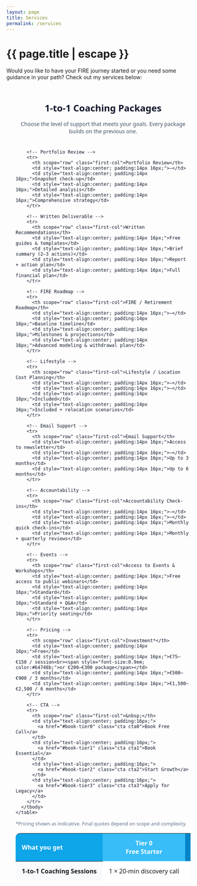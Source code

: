 ```yaml
---
layout: page
title: Services
permalink: /services
---
```


<h1 class="page-title">{{ page.title | escape }}</h1>
    
<div class="section">
    <div class="row">
          <div class="col s12">
<p>Would you like to have your FIRE journey started or you need some guidance in your path? Check out my services below:</p>

<br/>
<!-- Service Tiers Table -->
<section class="pricing-tiers" style="font-family: system-ui, -apple-system, Segoe UI, Roboto, Helvetica, Arial, sans-serif; color:#0f172a; padding:24px;">
  <h2 style="text-align:center; font-size:clamp(1.4rem, 2.5vw, 2rem); margin:0 0 16px;">1-to-1 Coaching Packages</h2>
  <p style="text-align:center; color:#475569; margin:0 0 24px;">Choose the level of support that meets your goals. Every package builds on the previous one.</p>

  <div style="overflow-x:auto;">
    <table role="table" aria-label="Coaching service tiers" style="width:100%; border-collapse:separate; border-spacing:0; min-width:960px;">
      <thead>
        <tr>
          <th scope="col" class="first-col">What you get</th>
          <th scope="col" style="text-align:center; padding:14px 16px; background:#38bdf8; color:white;">Tier 0<br><span style="font-weight:600;">Free Starter</span></th>
          <th scope="col" style="text-align:center; padding:14px 16px; background:#0284c7; color:white;">Tier 1<br><span style="font-weight:600;">Essential</span></th>
          <th scope="col" style="text-align:center; padding:14px 16px; background:#0369a1; color:white;">Tier 2<br><span style="font-weight:600;">Growth</span></th>
          <th scope="col" style="text-align:center; padding:14px 16px; background:#0c4a6e; color:white;">Tier 3<br><span style="font-weight:600;">Legacy</span></th>
        </tr>
      </thead>
      <tbody style="background:white;">
        <!-- Sessions -->
        <tr>
          <th scope="row" class="first-col">1-to-1 Coaching Sessions</th>
          <td style="text-align:center; padding:14px 16px;">1 × 20-min discovery call</td>
          <td style="text-align:center; padding:14px 16px;">1 × 60–90 min</td>
          <td style="text-align:center; padding:14px 16px;">3–4 sessions</td>
          <td style="text-align:center; padding:14px 16px;">6–8 sessions</td>
        </tr>

        <!-- Portfolio Review -->
        <tr>
          <th scope="row" class="first-col">Portfolio Review</th>
          <td style="text-align:center; padding:14px 16px;">—</td>
          <td style="text-align:center; padding:14px 16px;">Snapshot check-up</td>
          <td style="text-align:center; padding:14px 16px;">Detailed analysis</td>
          <td style="text-align:center; padding:14px 16px;">Comprehensive strategy</td>
        </tr>

        <!-- Written Deliverable -->
        <tr>
          <th scope="row" class="first-col">Written Recommendations</th>
          <td style="text-align:center; padding:14px 16px;">Free guides & templates</td>
          <td style="text-align:center; padding:14px 16px;">Brief summary (2–3 actions)</td>
          <td style="text-align:center; padding:14px 16px;">Report + action plan</td>
          <td style="text-align:center; padding:14px 16px;">Full financial plan</td>
        </tr>

        <!-- FIRE Roadmap -->
        <tr>
          <th scope="row" class="first-col">FIRE / Retirement Roadmap</th>
          <td style="text-align:center; padding:14px 16px;">—</td>
          <td style="text-align:center; padding:14px 16px;">Baseline timeline</td>
          <td style="text-align:center; padding:14px 16px;">Milestones & projections</td>
          <td style="text-align:center; padding:14px 16px;">Advanced modeling & withdrawal plan</td>
        </tr>

        <!-- Lifestyle -->
        <tr>
          <th scope="row" class="first-col">Lifestyle / Location Cost Planning</th>
          <td style="text-align:center; padding:14px 16px;">—</td>
          <td style="text-align:center; padding:14px 16px;">—</td>
          <td style="text-align:center; padding:14px 16px;">Included</td>
          <td style="text-align:center; padding:14px 16px;">Included + relocation scenarios</td>
        </tr>

        <!-- Email Support -->
        <tr>
          <th scope="row" class="first-col">Email Support</th>
          <td style="text-align:center; padding:14px 16px;">Access to newsletter</td>
          <td style="text-align:center; padding:14px 16px;">—</td>
          <td style="text-align:center; padding:14px 16px;">Up to 3 months</td>
          <td style="text-align:center; padding:14px 16px;">Up to 6 months</td>
        </tr>

        <!-- Accountability -->
        <tr>
          <th scope="row" class="first-col">Accountability Check-ins</th>
          <td style="text-align:center; padding:14px 16px;">—</td>
          <td style="text-align:center; padding:14px 16px;">—</td>
          <td style="text-align:center; padding:14px 16px;">Monthly quick check-ins</td>
          <td style="text-align:center; padding:14px 16px;">Monthly + quarterly reviews</td>
        </tr>

        <!-- Events -->
        <tr>
          <th scope="row" class="first-col">Access to Events & Workshops</th>
          <td style="text-align:center; padding:14px 16px;">Free access to public webinars</td>
          <td style="text-align:center; padding:14px 16px;">Standard</td>
          <td style="text-align:center; padding:14px 16px;">Standard + Q&A</td>
          <td style="text-align:center; padding:14px 16px;">Priority seating</td>
        </tr>

        <!-- Pricing -->
        <tr>
          <th scope="row" class="first-col">Investment*</th>
          <td style="text-align:center; padding:14px 16px;">Free</td>
          <td style="text-align:center; padding:14px 16px;">€75–€150 / session<br><span style="font-size:0.9em; color:#64748b;">or €200–€300 package</span></td>
          <td style="text-align:center; padding:14px 16px;">€500–€900 / 3 months</td>
          <td style="text-align:center; padding:14px 16px;">€1,500–€2,500 / 6 months</td>
        </tr>

        <!-- CTA -->
        <tr>
          <th scope="row" class="first-col">&nbsp;</th>
          <td style="text-align:center; padding:16px;">
            <a href="#book-tier0" class="cta cta0">Book Free Call</a>
          </td>
          <td style="text-align:center; padding:16px;">
            <a href="#book-tier1" class="cta cta1">Book Essential</a>
          </td>
          <td style="text-align:center; padding:16px;">
            <a href="#book-tier2" class="cta cta2">Start Growth</a>
          </td>
          <td style="text-align:center; padding:16px;">
            <a href="#book-tier3" class="cta cta3">Apply for Legacy</a>
          </td>
        </tr>
      </tbody>
    </table>
  </div>

  <p style="font-size:0.9em; color:#64748b; margin-top:12px;">*Pricing shown as indicative. Final quotes depend on scope and complexity.</p>
</section>

<!-- Styles -->
<style>
  .first-col {
    text-align:left;
    padding:14px 16px;
    background:#f8fafc;
    position:sticky;
    left:0;
    z-index:1;
    white-space:normal !important; /* allow wrapping */
    word-wrap:break-word;
    max-width:220px; /* keeps it narrow on mobile */
  }

  .pricing-tiers table thead .first-col {
    background:#0ea5e9;
    color:white;
    border-top-left-radius:12px;
  }

  .pricing-tiers .cta {
    display:inline-block;
    padding:10px 14px;
    border-radius:10px;
    color:#fff;
    text-decoration:none;
    font-weight:600;
  }

  .cta0 { background:#38bdf8; }
  .cta1 { background:#0ea5e9; }
  .cta2 { background:#0284c7; }
  .cta3 { background:#0c4a6e; }

  .pricing-tiers table tbody tr:hover { background:#f1f5f9; transition: background .2s ease; }
  .pricing-tiers table tbody tr:nth-child(even) th[scope="row"] { background:#f1f5f9 !important; }
  .pricing-tiers table tbody tr:nth-child(even) td { background:#fbfdff; }

  @media (max-width: 768px) {
    .first-col { max-width:140px; font-size:13px; }
    .pricing-tiers table { font-size:13px; }
  }
</style>



